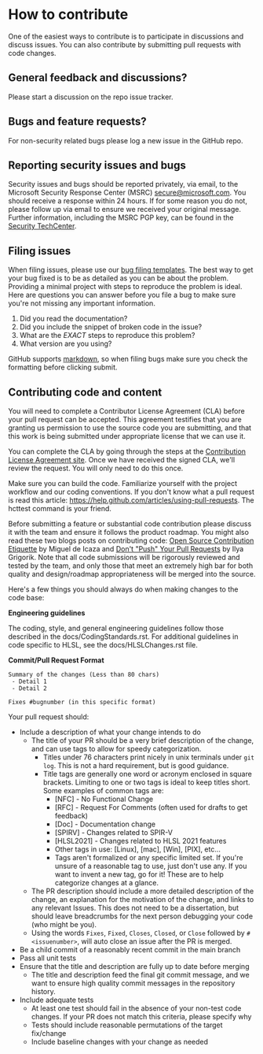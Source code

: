 # How to contribute

One of the easiest ways to contribute is to participate in discussions and discuss issues. You can also contribute by submitting pull requests with code changes.


## General feedback and discussions?
Please start a discussion on the repo issue tracker.


## Bugs and feature requests?
For non-security related bugs please log a new issue in the GitHub repo.


## Reporting security issues and bugs
Security issues and bugs should be reported privately, via email, to the Microsoft Security Response Center (MSRC) secure@microsoft.com. You should receive a response within 24 hours. If for some reason you do not, please follow up via email to ensure we received your original message. Further information, including the MSRC PGP key, can be found in the [Security TechCenter](https://technet.microsoft.com/en-us/security/ff852094.aspx).


## Filing issues
When filing issues, please use our [bug filing templates](https://github.com/aspnet/Home/wiki/Functional-bug-template).
The best way to get your bug fixed is to be as detailed as you can be about the problem.
Providing a minimal project with steps to reproduce the problem is ideal.
Here are questions you can answer before you file a bug to make sure you're not missing any important information.

1. Did you read the documentation?
2. Did you include the snippet of broken code in the issue?
3. What are the *EXACT* steps to reproduce this problem?
4. What version are you using?

GitHub supports [markdown](https://help.github.com/articles/github-flavored-markdown/), so when filing bugs make sure you check the formatting before clicking submit.


## Contributing code and content
You will need to complete a Contributor License Agreement (CLA) before your pull request can be accepted. This agreement testifies that you are granting us permission to use the source code you are submitting, and that this work is being submitted under appropriate license that we can use it.

You can complete the CLA by going through the steps at the [Contribution License Agreement site](https://cla.microsoft.com). Once we have received the signed CLA, we'll review the request. You will only need to do this once.

Make sure you can build the code. Familiarize yourself with the project workflow and our coding conventions. If you don't know what a pull request is read this article: https://help.github.com/articles/using-pull-requests. The hcttest command is your friend.

Before submitting a feature or substantial code contribution please discuss it with the team and ensure it follows the product roadmap. You might also read these two blogs posts on contributing code: [Open Source Contribution Etiquette](http://tirania.org/blog/archive/2010/Dec-31.html) by Miguel de Icaza and [Don't "Push" Your Pull Requests](https://www.igvita.com/2011/12/19/dont-push-your-pull-requests/) by Ilya Grigorik. Note that all code submissions will be rigorously reviewed and tested by the team, and only those that meet an extremely high bar for both quality and design/roadmap appropriateness will be merged into the source.

Here's a few things you should always do when making changes to the code base:

**Engineering guidelines**

The coding, style, and general engineering guidelines follow those described in the docs/CodingStandards.rst. For additional guidelines in code specific to HLSL, see the docs/HLSLChanges.rst file.

**Commit/Pull Request Format**

```
Summary of the changes (Less than 80 chars)
 - Detail 1
 - Detail 2

Fixes #bugnumber (in this specific format)
```

Your pull request should:

* Include a description of what your change intends to do
  * The title of your PR should be a very brief description of the change, and
    can use tags to allow for speedy categorization.
    * Titles under 76 characters print nicely in unix terminals under `git log`.
      This is not a hard requirement, but is good guidance.
    * Title tags are generally one word or acronym enclosed in square brackets.
      Limiting to one or two tags is ideal to keep titles short. Some examples
      of common tags are:
      * [NFC] - No Functional Change
      * [RFC] - Request For Comments (often used for drafts to get feedback)
      * [Doc] - Documentation change
      * [SPIRV] - Changes related to SPIR-V
      * [HLSL2021] - Changes related to HLSL 2021 features
      * Other tags in use: [Linux], [mac], [Win], [PIX], etc...
      * Tags aren't formalized or any specific limited set. If you're unsure of
        a reasonable tag to use, just don't use any. If you want to invent a new
        tag, go for it! These are to help categorize changes at a glance.
  * The PR description should include a more detailed description of the change,
    an explanation for the motivation of the change, and links to any relevant
    Issues. This does not need to be a dissertation, but should leave
    breadcrumbs for the next person debugging your code (who might be you).
  * Using the words `Fixes`, `Fixed`, `Closes`, `Closed`, or `Close` followed by
    `#<issuenumber>`, will auto close an issue after the PR is merged.
* Be a child commit of a reasonably recent commit in the main branch
* Pass all unit tests
* Ensure that the title and description are fully up to date before merging
  * The title and description feed the final git commit message, and we want to
    ensure high quality commit messages in the repository history.
* Include adequate tests
  * At least one test should fail in the absence of your non-test code changes. If your PR does not match this criteria, please specify why
  * Tests should include reasonable permutations of the target fix/change
  * Include baseline changes with your change as needed
